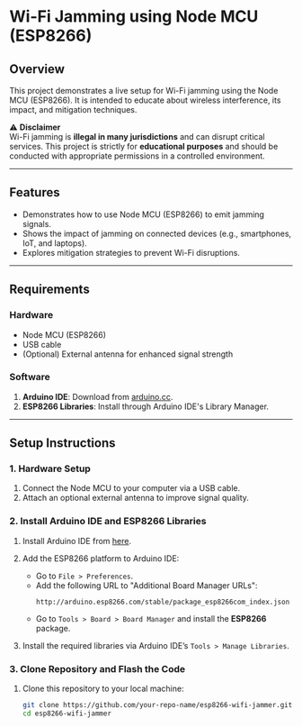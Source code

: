 # Wi-Fi Jamming using Node MCU (ESP8266)

## Overview
This project demonstrates a live setup for Wi-Fi jamming using the Node MCU (ESP8266). It is intended to educate about wireless interference, its impact, and mitigation techniques.

⚠️ **Disclaimer**  
Wi-Fi jamming is **illegal in many jurisdictions** and can disrupt critical services. This project is strictly for **educational purposes** and should be conducted with appropriate permissions in a controlled environment.

---

## Features
- Demonstrates how to use Node MCU (ESP8266) to emit jamming signals.
- Shows the impact of jamming on connected devices (e.g., smartphones, IoT, and laptops).
- Explores mitigation strategies to prevent Wi-Fi disruptions.

---

## Requirements

### Hardware
- Node MCU (ESP8266)
- USB cable
- (Optional) External antenna for enhanced signal strength

### Software
1. **Arduino IDE**: Download from [arduino.cc](https://www.arduino.cc/en/software).
2. **ESP8266 Libraries**: Install through Arduino IDE's Library Manager.

---

## Setup Instructions

### 1. Hardware Setup
1. Connect the Node MCU to your computer via a USB cable.
2. Attach an optional external antenna to improve signal quality.

### 2. Install Arduino IDE and ESP8266 Libraries
1. Install Arduino IDE from [here](https://www.arduino.cc/en/software).
2. Add the ESP8266 platform to Arduino IDE:
   - Go to `File > Preferences`.
   - Add the following URL to "Additional Board Manager URLs":  
     ```
     http://arduino.esp8266.com/stable/package_esp8266com_index.json
     ```
   - Go to `Tools > Board > Board Manager` and install the **ESP8266** package.

3. Install the required libraries via Arduino IDE’s `Tools > Manage Libraries`.

### 3. Clone Repository and Flash the Code
1. Clone this repository to your local machine:
   ```bash
   git clone https://github.com/your-repo-name/esp8266-wifi-jammer.git
   cd esp8266-wifi-jammer
